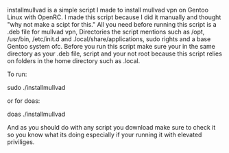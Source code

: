 installmullvad is a simple script I made to install mullvad vpn on Gentoo Linux with OpenRC.
I made this script because I did it manually and thought "why not make a scipt for this."
All you need before running this script is a .deb file for mullvad vpn, Directories the script mentions
such as /opt, /usr/bin, /etc/init.d and .local/share/applications, sudo rights and a base Gentoo system ofc.
Before you run this script make sure your in the same directory as your .deb file, script and your not root
because this script relies on folders in the home directory such as .local.

To run:

sudo ./installmullvad

or for doas:

doas ./installmullvad

And as you should do with any script you download make sure to check it so you know what its doing especially if your running it with elevated priviliges.
